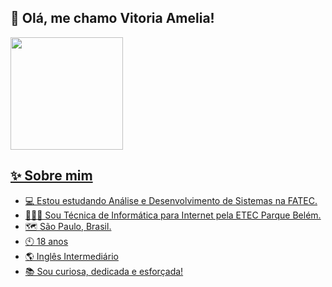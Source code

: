 ## 🙋 Olá, me chamo Vitoria Amelia!

<div>
<a href="https://github.com/VitoriaAmelia">
<img loading="lazy" height="180em" src="https://github-readme-stats.vercel.app/api/top-langs/?username=VitoriaAmelia&layout=compact&langs_count=7&theme=jolly"/> 
</div>
  
## ✨ Sobre mim
- 💻 Estou estudando Análise e Desenvolvimento de Sistemas na FATEC.
- 👩🏻‍🎓 Sou Técnica de Informática para Internet pela ETEC Parque Belém.
- 🗺️ São Paulo, Brasil.
- 🕙 18 anos
- 🌎 Inglês Intermediário
- 📚 Sou curiosa, dedicada e esforçada!

